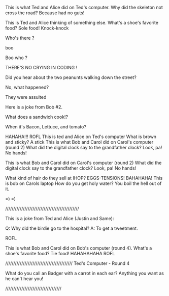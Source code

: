 This is what Ted and Alice did on Ted's computer.
Why did the skeleton not cross the road?
Because had no guts!

This is Ted and Alice thinking of something else.
What's a shoe's favorite food?
Sole food!
Knock-knock

Who's there ?

boo

Boo who ?

THERE'S NO CRYING IN CODING !

Did you hear about the two peanunts walking down the street?

No, what happened?

They were assulted


Here is a joke from Bob #2. 

What does a sandwich cook!?

When it's Bacon, Lettuce, and tomato? 

HAHAHA!!! ROFL
This is ted and Alice on Ted's computer
What is brown and sticky?
A stick
This is what Bob and Carol did on Carol's computer (round 2)
What did the digital clock say to the grandfather clock?
Look, pa! No hands!

This is what Bob and Carol did on Carol's computer (round 2)
What did the digital clock say to the grandfather clock?
Look, pa! No hands!

What kind of hair do they sell at IHOP?
EGGS-TENSIONS! BAHAHAHA!
This is bob on Carols laptop
How do you get holy water?
You boil the hell out of it.

=) =)

//////////////////////////////////////////////

This is a joke from Ted and Alice (Justin and Same):

Q: Why did the birdie go to the hospital? A: To get a tweetment.

ROFL

This is what Bob and Carol did on Bob's computer (round 4).
What's a shoe's favorite food?
Tie food! HAHAHAHAHA ROFL

//////////////////////////////////////////
Ted's Computer - Round 4

What do you call an Badger with a carrot in each ear? 
Anything you want as he can't hear you! 

///////////////////////////////////

